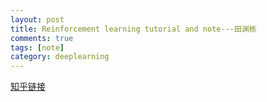 ```yaml
---
layout: post
title: Reinforcement learning tutorial and note---田渊栋
comments: true
tags: [note]
category: deeplearning
---
```



[1]: https://zhuanlan.zhihu.com/p/25770890

[知乎链接][1]
